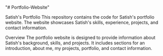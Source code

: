 "# Portfolio-Website"

Satish's Portfolio
 This repository contains the code for Satish's portfolio website. The website showcases Satish's skills, experience, projects, and contact information.

Overview 
 The portfolio website is designed to provide information about Satish's background, skills, and projects. It includes sections for an introduction, about me, my projects, portfolio, and contact information.
